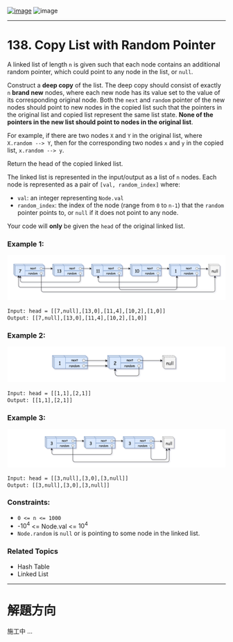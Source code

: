 [![image](https://img.shields.io/badge/Leetcode-Link-blue?logo=leetcode)](https://leetcode.com/problems/copy-list-with-random-pointer/)
![image](https://img.shields.io/badge/Difficulty-Medium-yellow)

---

# 138. Copy List with Random Pointer

A linked list of length `n` is given such that each node contains an additional random pointer, which could point to any node in the list, or `null`.

Construct a **deep copy** of the list. The deep copy should consist of exactly `n` **brand new** nodes, where each new node has its value set to the value of its corresponding original node. Both the `next` and `random` pointer of the new nodes should point to new nodes in the copied list such that the pointers in the original list and copied list represent the same list state. **None of the pointers in the new list should point to nodes in the original list**.

For example, if there are two nodes `X` and `Y` in the original list, where `X.random --> Y`, then for the corresponding two nodes `x` and `y` in the copied list, `x.random --> y`.

Return the head of the copied linked list.

The linked list is represented in the input/output as a list of `n` nodes. Each node is represented as a pair of `[val, random_index]` where:

- `val`: an integer representing `Node.val`
- `random_index`: the index of the node (range from `0` to `n-1`) that the `random` pointer points to, or `null` if it does not point to any node.

Your code will **only** be given the `head` of the original linked list.

### Example 1:

![image](./image/e1.png)

```
Input: head = [[7,null],[13,0],[11,4],[10,2],[1,0]]
Output: [[7,null],[13,0],[11,4],[10,2],[1,0]]
```

### Example 2:

![image](./image/e2.png)

```
Input: head = [[1,1],[2,1]]
Output: [[1,1],[2,1]]
```

### Example 3:

![image](./image/e3.png)

```
Input: head = [[3,null],[3,0],[3,null]]
Output: [[3,null],[3,0],[3,null]]
```

### Constraints:

- `0 <= n <= 1000`
- -$10^4$ <= Node.val <= $10^4$
- `Node.random` is `null` or is pointing to some node in the linked list.

### Related Topics

- Hash Table
- Linked List
  
---

# 解題方向

施工中 ...
